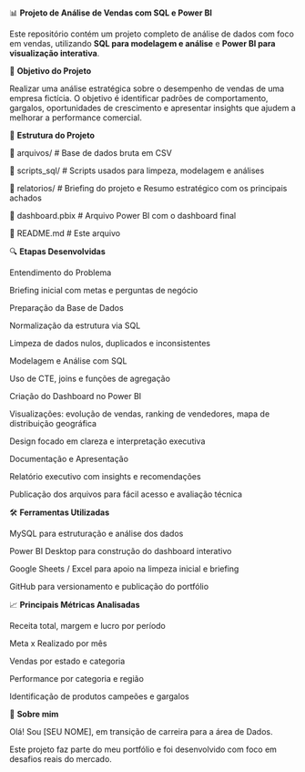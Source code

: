 📊 **Projeto de Análise de Vendas com SQL e Power BI**

Este repositório contém um projeto completo de análise de dados com foco em vendas, utilizando **SQL para modelagem e análise** e **Power BI para visualização interativa**.

🎯 **Objetivo do Projeto**

Realizar uma análise estratégica sobre o desempenho de vendas de uma empresa fictícia. 
O objetivo é identificar padrões de comportamento, gargalos, oportunidades de crescimento e apresentar insights que ajudem a melhorar a performance comercial.

🧱 **Estrutura do Projeto**

📁 arquivos/        # Base de dados bruta em CSV

📁 scripts_sql/     # Scripts usados para limpeza, modelagem e análises

📁 relatorios/      # Briefing do projeto e Resumo estratégico com os principais achados

📄 dashboard.pbix   # Arquivo Power BI com o dashboard final

📄 README.md        # Este arquivo


🔍 **Etapas Desenvolvidas**

Entendimento do Problema

Briefing inicial com metas e perguntas de negócio

Preparação da Base de Dados

Normalização da estrutura via SQL

Limpeza de dados nulos, duplicados e inconsistentes

Modelagem e Análise com SQL

Uso de CTE, joins e funções de agregação

Criação do Dashboard no Power BI

Visualizações: evolução de vendas, ranking de vendedores, mapa de distribuição geográfica

Design focado em clareza e interpretação executiva

Documentação e Apresentação

Relatório executivo com insights e recomendações

Publicação dos arquivos para fácil acesso e avaliação técnica


🛠️ **Ferramentas Utilizadas**

MySQL para estruturação e análise dos dados

Power BI Desktop para construção do dashboard interativo

Google Sheets / Excel para apoio na limpeza inicial e briefing

GitHub para versionamento e publicação do portfólio


📈 **Principais Métricas Analisadas**

Receita total, margem e lucro por período

Meta x Realizado por mês

Vendas por estado e categoria

Performance por categoria e região

Identificação de produtos campeões e gargalos

🤝 **Sobre mim**

Olá! Sou [SEU NOME], em transição de carreira para a área de Dados.

Este projeto faz parte do meu portfólio e foi desenvolvido com foco em desafios reais do mercado.
